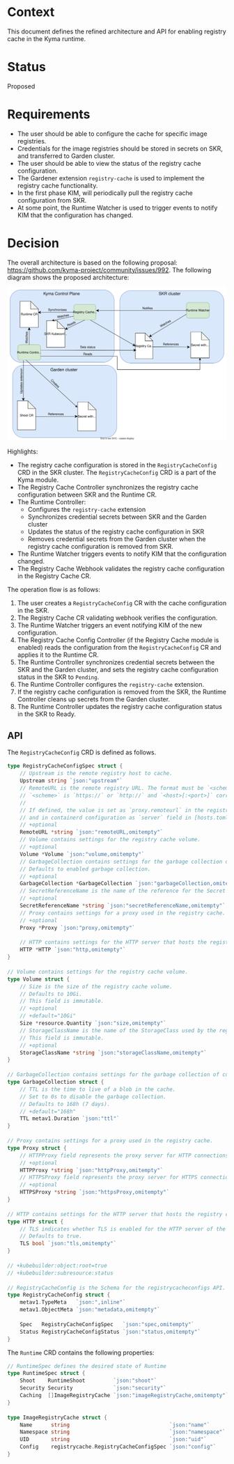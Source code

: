 # Context
This document defines the refined architecture and API for enabling registry cache in the Kyma runtime.

# Status
Proposed

# Requirements

- The user should be able to configure the cache for specific image registries.
- Credentials for the image registries should be stored in secrets on SKR, and transferred to Garden cluster.
- The user should be able to view the status of the registry cache configuration.
- The Gardener extension `registry-cache` is used to implement the registry cache functionality.
- In the first phase KIM, will periodically pull the registry cache configuration from SKR.
- At some point, the Runtime Watcher is used to trigger events to notify KIM that the configuration has changed.

# Decision

The overall architecture is based on the following proposal: https://github.com/kyma-project/community/issues/992. The following diagram shows the proposed architecture:

![](./assets/caching-in-kim-v2.drawio.svg)

Highlights:
- The registry cache configuration is stored in the `RegistryCacheConfig` CRD in the SKR cluster. The `RegistryCacheConfig` CRD is a part of the Kyma module.
- The Registry Cache Controller synchronizes the registry cache configuration between SKR and the Runtime CR.
- The Runtime Controller:
  - Configures the `registry-cache` extension 
  - Synchronizes credential secrets between SKR and the Garden cluster 
  - Updates the status of the registry cache configuration in SKR
  - Removes credential secrets from the Garden cluster when the registry cache configuration is removed from SKR.
- The Runtime Watcher triggers events to notify KIM that the configuration changed.
- The Registry Cache Webhook validates the registry cache configuration in the Registry Cache CR.

The operation flow is as follows:
1. The user creates a `RegistryCacheConfig` CR with the cache configuration in the SKR.
2. The Registry Cache CR validating webhook verifies the configuration.
3. The Runtime Watcher triggers an event notifying KIM of the new configuration.
4. The Registry Cache Config Controller (if the Registry Cache module is enabled) reads the configuration from the `RegistryCacheConfig` CR and applies it to the Runtime CR.
5. The Runtime Controller synchronizes credential secrets between the SKR and the Garden cluster, and sets the registry cache configuration status in the SKR to `Pending`.
6. The Runtime Controller configures the `registry-cache` extension.
7. If the registry cache configuration is removed from the SKR, the Runtime Controller cleans up secrets from the Garden cluster.
8. The Runtime Controller updates the registry cache configuration status in the SKR to Ready.

## API

The `RegistryCacheConfig` CRD is defined as follows.

```go
type RegistryCacheConfigSpec struct {
	// Upstream is the remote registry host to cache.
	Upstream string `json:"upstream"`
	// RemoteURL is the remote registry URL. The format must be `<scheme><host>[:<port>]` where
	// `<scheme>` is `https://` or `http://` and `<host>[:<port>]` corresponds to the Upstream
	//
	// If defined, the value is set as `proxy.remoteurl` in the registry [configuration](https://github.com/distribution/distribution/blob/main/docs/content/recipes/mirror.md#configure-the-cache)
	// and in containerd configuration as `server` field in [hosts.toml](https://github.com/containerd/containerd/blob/main/docs/hosts.md#server-field) file.
	// +optional
	RemoteURL *string `json:"remoteURL,omitempty"`
	// Volume contains settings for the registry cache volume.
	// +optional
	Volume *Volume `json:"volume,omitempty"`
	// GarbageCollection contains settings for the garbage collection of content from the cache.
	// Defaults to enabled garbage collection.
	// +optional
	GarbageCollection *GarbageCollection `json:"garbageCollection,omitempty"`
	// SecretReferenceName is the name of the reference for the Secret containing the upstream registry credentials.
	// +optional
	SecretReferenceName *string `json:"secretReferenceName,omitempty"`
	// Proxy contains settings for a proxy used in the registry cache.
	// +optional
	Proxy *Proxy `json:"proxy,omitempty"`

	// HTTP contains settings for the HTTP server that hosts the registry cache.
	HTTP *HTTP `json:"http,omitempty"`
}

// Volume contains settings for the registry cache volume.
type Volume struct {
	// Size is the size of the registry cache volume.
	// Defaults to 10Gi.
	// This field is immutable.
	// +optional
	// +default="10Gi"
	Size *resource.Quantity `json:"size,omitempty"`
	// StorageClassName is the name of the StorageClass used by the registry cache volume.
	// This field is immutable.
	// +optional
	StorageClassName *string `json:"storageClassName,omitempty"`
}

// GarbageCollection contains settings for the garbage collection of content from the cache.
type GarbageCollection struct {
	// TTL is the time to live of a blob in the cache.
	// Set to 0s to disable the garbage collection.
	// Defaults to 168h (7 days).
	// +default="168h"
	TTL metav1.Duration `json:"ttl"`
}

// Proxy contains settings for a proxy used in the registry cache.
type Proxy struct {
	// HTTPProxy field represents the proxy server for HTTP connections which is used by the registry cache.
	// +optional
	HTTPProxy *string `json:"httpProxy,omitempty"`
	// HTTPSProxy field represents the proxy server for HTTPS connections which is used by the registry cache.
	// +optional
	HTTPSProxy *string `json:"httpsProxy,omitempty"`
}

// HTTP contains settings for the HTTP server that hosts the registry cache.
type HTTP struct {
	// TLS indicates whether TLS is enabled for the HTTP server of the registry cache.
	// Defaults to true.
	TLS bool `json:"tls,omitempty"`
}

// +kubebuilder:object:root=true
// +kubebuilder:subresource:status

// RegistryCacheConfig is the Schema for the registrycacheconfigs API.
type RegistryCacheConfig struct {
	metav1.TypeMeta   `json:",inline"`
	metav1.ObjectMeta `json:"metadata,omitempty"`

	Spec   RegistryCacheConfigSpec   `json:"spec,omitempty"`
	Status RegistryCacheConfigStatus `json:"status,omitempty"`
}
```

The `Runtime` CRD contains the following properties:

```go
// RuntimeSpec defines the desired state of Runtime
type RuntimeSpec struct {
	Shoot    RuntimeShoot         `json:"shoot"`
	Security Security             `json:"security"`
	Caching  []ImageRegistryCache `json:"imageRegistryCache,omitempty"`
}

type ImageRegistryCache struct {
	Name      string                                `json:"name"`
	Namespace string                                `json:"namespace"`
	UID       string                                `json:"uid"`
	Config    registrycache.RegistryCacheConfigSpec `json:"config"`
}

```
